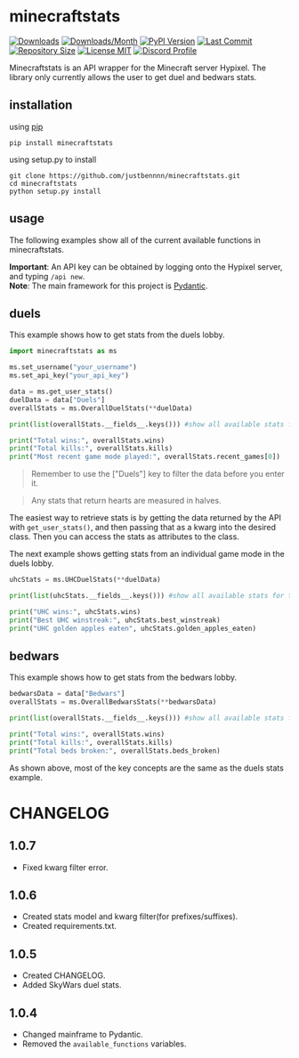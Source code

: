 # minecraftstats

[![Downloads](https://pepy.tech/badge/minecraftstats)](https://pepy.tech/project/minecraftstats)
[![Downloads/Month](https://pepy.tech/badge/minecraftstats/month)](https://pepy.tech/project/minecraftstats)
[![PyPI Version](https://img.shields.io/pypi/v/minecraftstats)](https://pypi.org/project/minecraftstats/)
[![Last Commit](https://img.shields.io/github/last-commit/justbennnn/minecraftstats)](https://github.com/JustBennnn/minecraftstats/commits/master)
[![Repository Size](https://img.shields.io/github/repo-size/justbennnn/minecraftstats)](https://github.com/JustBennnn/minecraftstats)
[![License MIT](https://img.shields.io/github/license/justbennnn/minecraftstats)](https://github.com/JustBennnn/minecraftstats/blob/master/LICENSE)
[![Discord Profile](https://img.shields.io/badge/chat-discord-blue)](https://discordapp.com/users/801460768577945681)

Minecraftstats is an API wrapper for the Minecraft server Hypixel. The library only currently allows the user to get
duel and bedwars stats.

## installation
using [pip](https://pypi.org/project/minecraftstats "")

```
pip install minecraftstats
```

using setup.py to install

```
git clone https://github.com/justbennnn/minecraftstats.git
cd minecraftstats
python setup.py install
```

## usage
The following examples show all of the current available functions in minecraftstats.

**Important**: An API key can be obtained by logging onto the Hypixel server, and typing `/api new`.\
**Note**: The main framework for this project is [Pydantic](https://github.com/samuelcolvin/pydantic "").

## duels
This example shows how to get stats from the duels lobby.

```python
import minecraftstats as ms

ms.set_username("your_username")
ms.set_api_key("your_api_key")

data = ms.get_user_stats()
duelData = data["Duels"]
overallStats = ms.OverallDuelStats(**duelData)

print(list(overallStats.__fields__.keys())) #show all available stats for the OverallDuelStats class

print("Total wins:", overallStats.wins)
print("Total kills:", overallStats.kills)
print("Most recent game mode played:", overallStats.recent_games[0])
```

> Remember to use the ["Duels"] key to filter the data before you enter it.

> Any stats that return hearts are measured in halves.

The easiest way to retrieve stats is by getting the data returned by the API with `get_user_stats()`, and then passing 
that as a kwarg into the desired class. Then you can access the stats as attributes to the class.

The next example shows getting stats from an individual game mode in the duels lobby.

```python
uhcStats = ms.UHCDuelStats(**duelData)

print(list(uhcStats.__fields__.keys())) #show all available stats for the UHCDuelStats class

print("UHC wins:", uhcStats.wins)
print("Best UHC winstreak:", uhcStats.best_winstreak)
print("UHC golden apples eaten", uhcStats.golden_apples_eaten)
```

## bedwars
This example shows how to get stats from the bedwars lobby.

```python
bedwarsData = data["Bedwars"]
overallStats = ms.OverallBedwarsStats(**bedwarsData)

print(list(overallStats.__fields__.keys())) #show all available stats for the OverallBedwarsStats class

print("Total wins:", overallStats.wins)
print("Total kills:", overallStats.kills)
print("Total beds broken:", overallStats.beds_broken)
```

As shown above, most of the key concepts are the same as the duels stats example.

# CHANGELOG

## 1.0.7

* Fixed kwarg filter error.

## 1.0.6

* Created stats model and kwarg filter(for prefixes/suffixes).
* Created requirements.txt.

## 1.0.5

* Created CHANGELOG.
* Added SkyWars duel stats.

## 1.0.4

* Changed mainframe to Pydantic.
* Removed the `available_functions` variables.
